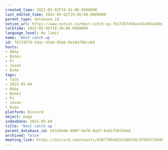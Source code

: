 ```yaml
---
created_time: 2022-05-02T19:41:00.0000000
last_edited_time: 2022-05-02T19:56:00.0000000
parent_type: database_id
notion_url: https://www.notion.so/Host-catch-up-f617d5745dac43a493ab0e18a766cc64
talktime: 2022-05-04T19:30:00.0000000
language_level: No limit
name: 'Host catch up '
id: f617d574-5dac-43a4-93ab-0e18a766cc64
hosts:
- Abby
- Bones
- Pi
- Jason
- Duke
tags:
- Talk
- 2022-05-04
- Abby
- Bones
- Pi
- Jason
- Duke
platform: Discord
object: page
indexDate: 2022-05-04
title: 'Host catch up '
parent_database_id: e9339446-880f-4ef0-8ad7-8ad1f507dded
archived: false
meeting_link: https://discord.com/events/830770544253206538/970597156681568276
---
```





